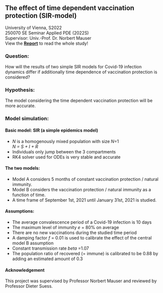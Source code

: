 ## The effect of time dependent vaccination protection (SIR-model)

University of Vienna, S2022  
250070 SE Seminar Applied PDE (2022S)  
Supervisor: Univ.-Prof. Dr. Norbert Mauser  
View the **[Report](./report_SIR-model_WAGER.pdf)** to read the whole study! 


### Question:
How will the results of two simple SIR models for Covid-19 infection dynamics differ if additionally time dependence of vaccination protection is considered?  

### Hypothesis:
The model considering the time dependent vaccination protection will be more accurate. <br>

### Model simulation: 
#### Basic model: SIR (a simple epidemics model)
* _N_ is a homogenously mixed population with size _N_=1   
  _N = S + I + R_
* Individuals only jump between the 3 compartments
* RK4 solver used for ODEs is very stable and accurate

#### The two models: 
* Model A considers 5 months of constant vaccination protection / natural immunity.	
* Model B considers the vaccination protection / natural immunity as a function of time.
* A time frame of September 1st, 2021 until January 31st, 2021 is studied.

#### Assumptions: 
- The average convalescence period of a Covid-19 infection is 10 days
- The maximum level of immunity _e_ = 80% on average
- There are no new vaccinations during the studied time period
- A damping factor _f_ = 0.01 is used to calibrate the effect of the central model B assumption
- Constant transmission rate _beta_ =1.07 
- The population ratio of recovered (= immune) is calibrated to be 0.88 
by adding an estimated amount of 0.3

#### Acknowledgement
This project was supervised by Professor Norbert Mauser and reviewed by Professor Dieter Suess.
